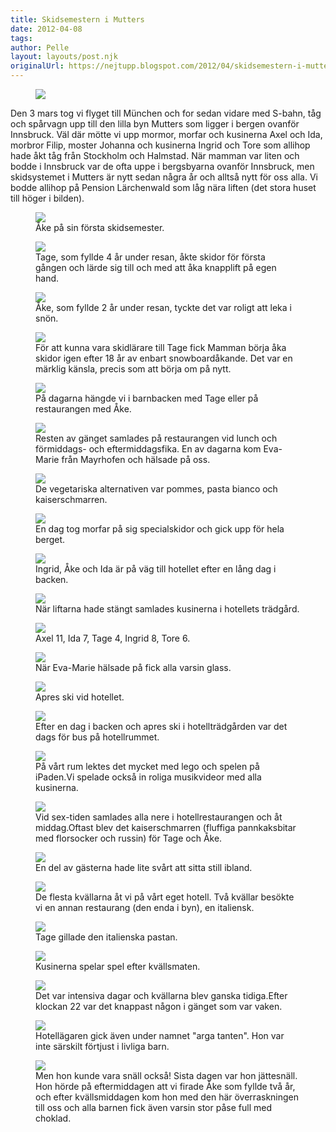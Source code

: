 ```yaml
---
title: Skidsemestern i Mutters
date: 2012-04-08
tags: 	
author: Pelle
layout: layouts/post.njk
originalUrl: https://nejtupp.blogspot.com/2012/04/skidsemestern-i-mutters.html
---
```


<figure>
	<img src="../../../../img/IMG_0593.JPG">
</figure>

Den 3 mars tog vi flyget till München och for sedan vidare med S-bahn, tåg och spårvagn upp till den lilla byn Mutters som ligger i bergen ovanför Innsbruck. Väl där mötte vi upp mormor, morfar och kusinerna Axel och Ida, morbror Filip, moster Johanna och kusinerna Ingrid och Tore som allihop hade åkt tåg från Stockholm och Halmstad. När mamman var liten och bodde i Innsbruck var de ofta uppe i bergsbyarna ovanför Innsbruck, men skidsystemet i Mutters är nytt sedan några år och alltså nytt för oss alla. Vi bodde allihop på Pension Lärchenwald som låg nära liften (det stora huset till höger i bilden).

<figure>
	<img src="../../../../img/Mer+skidresa+till+Mutters-IMG_1699.jpg">
	<figcaption>Åke på sin första skidsemester.</figcaption>
</figure>

<figure>
	<img src="../../../../img/IMG_0561.JPG">
	<figcaption>Tage, som fyllde 4 år under resan, åkte skidor för första gången och lärde sig till och med att åka knapplift på egen hand.</figcaption>
</figure>

<figure>
	<img src="../../../../img/IMG_0570.JPG">
	<figcaption>Åke, som fyllde 2 år under resan, tyckte det var roligt att leka i snön.</figcaption>
</figure>

<figure>
	<img src="../../../../img/Mer+skidresa+till+Mutters-IMG_1641.jpg">
	<figcaption>För att kunna vara skidlärare till Tage fick Mamman börja åka skidor igen efter 18 år av enbart snowboardåkande. Det var en märklig känsla, precis som att börja om på nytt.</figcaption>
</figure>

<figure>
	<img src="../../../../img/IMG_0579.JPG">
	<figcaption>På dagarna hängde vi i barnbacken med Tage eller på restaurangen med Åke.</figcaption>
</figure>

<figure>
	<img src="../../../../img/Skidresa+till+Mutters-_MG_1733.jpg">
	<figcaption>Resten av gänget samlades på restaurangen vid lunch och förmiddags- och eftermiddagsfika. En av dagarna kom Eva-Marie från Mayrhofen och hälsade på oss.</figcaption>
</figure>

<figure>
	<img src="../../../../img/Mer+skidresa+till+Mutters-IMG_1704.jpg">
	<figcaption>De vegetariska alternativen var pommes, pasta bianco och kaiserschmarren.</figcaption>
</figure>

<figure>
	<img src="../../../../img/Skidresa+till+Mutters-_MG_1750.jpg">
	<figcaption>En dag tog morfar på sig specialskidor och gick upp för hela berget.</figcaption>
</figure>

<figure>
	<img src="../../../../img/IMG_0525.JPG">
	<figcaption>Ingrid, Åke och Ida är på väg till hotellet efter en lång dag i backen.</figcaption>
</figure>

<figure>
	<img src="../../../../img/Skidresa+till+Mutters-_MG_1801.jpg">
	<figcaption>När liftarna hade stängt samlades kusinerna i hotellets trädgård.</figcaption>
</figure>

<figure>
	<img src="../../../../img/Skidresa+till+Mutters-_MG_1798.jpg">
	<figcaption>Axel 11, Ida 7, Tage 4, Ingrid 8, Tore 6.</figcaption>
</figure>

<figure>
	<img src="../../../../img/Skidresa+till+Mutters-_MG_1836.jpg">
	<figcaption>När Eva-Marie hälsade på fick alla varsin glass.</figcaption>
</figure>

<figure>
	<img src="../../../../img/IMG_0528.JPG">
	<figcaption>Apres ski vid hotellet.</figcaption>
</figure>

<figure>
	<img src="../../../../img/Skidresa+till+Mutters-_MG_1726.jpg">
	<figcaption>Efter en dag i backen och apres ski i hotellträdgården var det dags för bus på hotellrummet.</figcaption>
</figure>

<figure>
	<img src="../../../../img/IMG_0538.JPG">
	<figcaption>På vårt rum lektes det mycket med lego och spelen på iPaden.Vi spelade också in roliga musikvideor med alla kusinerna.</figcaption>
</figure>

<figure>
	<img src="../../../../img/Skidresa+till+Mutters-_MG_1865.jpg">
	<figcaption>Vid sex-tiden samlades alla nere i hotellrestaurangen och åt middag.Oftast blev det kaiserschmarren (fluffiga pannkaksbitar med florsocker och russin) för Tage och Åke.</figcaption>
</figure>

<figure>
	<img src="../../../../img/Skidresa+till+Mutters-_MG_1859.jpg">
	<figcaption>En del av gästerna hade lite svårt att sitta still ibland.</figcaption>
</figure>

<figure>
	<img src="../../../../img/Skidresa+till+Mutters-_MG_1678.jpg">
	<figcaption>De flesta kvällarna åt vi på vårt eget hotell. Två kvällar besökte vi en annan restaurang (den enda i byn), en italiensk.</figcaption>
</figure>

<figure>
	<img src="../../../../img/Skidresa+till+Mutters-_MG_1684.jpg">
	<figcaption>Tage gillade den italienska pastan.</figcaption>
</figure>

<figure>
	<img src="../../../../img/Skidresa+till+Mutters-_MG_1891.jpg">
	<figcaption>Kusinerna spelar spel efter kvällsmaten.</figcaption>
</figure>

<figure>
	<img src="../../../../img/Skidresa+till+Mutters-_MG_1907.jpg">
	<figcaption>Det var intensiva dagar och kvällarna blev ganska tidiga.Efter klockan 22 var det knappast någon i gänget som var vaken.</figcaption>
</figure>

<figure>
	<img src="../../../../img/Skidresa+till+Mutters-_MG_1853.jpg">
	<figcaption>Hotellägaren gick även under namnet "arga tanten". Hon var inte särskilt förtjust i livliga barn. </figcaption>
</figure>

<figure>
	<img src="../../../../img/IMG_0604.JPG">
	<figcaption>Men hon kunde vara snäll också! Sista dagen var hon jättesnäll. Hon hörde på eftermiddagen att vi firade Åke som fyllde två år, och efter kvällsmiddagen kom hon med den här överraskningen till oss och alla barnen fick även varsin stor påse full med choklad.</figcaption>
</figure>



